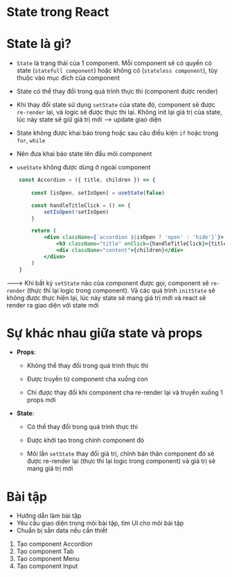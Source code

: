 # State trong React

# State là gì?

- `State` là trạng thái của 1 component. Mỗi component sẽ có quyền có state (`statefull component`) hoặc không có (`stateless component`), tùy thuộc vào mục đích của component

- State có thể thay đổi trong quá trình thực thi (component được render)

- Khi thay đổi state sử dụng `setState` của state đó, component sẽ được `re-render` lại, và logic sẽ được thực thi lại. Không init lại giá trị của state, lúc này state sẽ giữ giá trị mới --> update giao diện

- State không được khai báo trong hoặc sau câu điều kiện `if` hoặc trong `for`, `while`

- Nên đưa khai báo state lên đầu mõi component

- `useState` không được dùng ở ngoài component


```jsx
    const Accordion = ({ title, children }) => {
        
        const [isOpen, setIsOpen] = useState(false)

        const handleTitleClick = () => {
            setIsOpen(!setIsOpen)
        }

        return (
            <divn className={`accordion ${isOpen ? 'open' : 'hide'}`}>
                <h3 className="title" onClick={handleTitleClick}>{title}</h3>
                <div className="content">{children}</div>
            </divn>
        )
    }
```

---> Khi bất kỳ `setState` nào của component được gọi, component sẽ `re-render` (thực thi lại logic trong component). Và các quá trình `initState` sẽ không được thực hiện lại, lúc này state sẽ mang giá trị mới và react sẽ render ra giao diện với state mới


# Sự khác nhau giữa state và props

- **Props**: 

    - Không thể thay đổi trong quá trình thực thi
    
    - Được truyền từ component cha xuống con

    - Chỉ được thay đổi khi component cha re-render lại và truyền xuống 1 props mới

- **State**: 

    - Có thể thay đổi trong quá trình thực thi
    
    - Được khởi tạo trong chính component đó

    - Mõi lần `setState` thay đổi giá trị, chính bản thân component đó sẽ được re-render lại (thực thi lại logic trong component) và giá trị sẽ mang giá trị mới

# Bài tập

- Hướng dẫn làm bài tập
- Yêu cầu giao diện trong mõi bài tập, tìm UI cho mõi bài tập
- Chuẩn bị sẳn data nếu cần thiết

1. Tạo component Accordion
2. Tạo component Tab
3. Tạo component Menu
3. Tạo component Input
